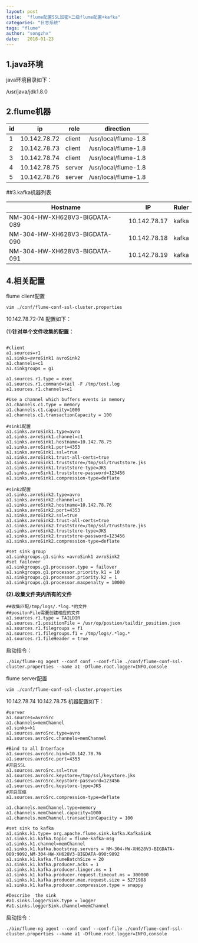 ```yaml
---
layout: post
title:  "flume配置SSL加密+二级flume配置+kafka"
categories: "日志系统"
tags: "flume"
author: "songzhx"
date:   2018-01-23
---
```




## 1.java环境

java环境目录如下：

/usr/java/jdk1.8.0

## 2.flume机器

| id   | ip           | role   | direction            |
| ---- | ------------ | ------ | -------------------- |
| 1    | 10.142.78.72 | client | /usr/local/flume-1.8 |
| 2    | 10.142.78.73 | client | /usr/local/flume-1.8 |
| 3    | 10.142.78.74 | client | /usr/local/flume-1.8 |
| 4    | 10.142.78.75 | server | /usr/local/flume-1.8 |
| 5    | 10.142.78.76 | server | /usr/local/flume-1.8 |



##3.kafka机器列表

| Hostname                      | IP           | Ruler |
| ----------------------------- | ------------ | ----- |
| NM-304-HW-XH628V3-BIGDATA-089 | 10.142.78.17 | kafka |
| NM-304-HW-XH628V3-BIGDATA-090 | 10.142.78.18 | kafka |
| NM-304-HW-XH628V3-BIGDATA-091 | 10.142.78.19 | kafka |





## 4.相关配置

flume client配置

```shell
vim ./conf/flume-conf-ssl-cluster.properties
```

10.142.78.72-74 配置如下：

(1)**针对单个文件收集的配置**：

```properties

#client
a1.sources=r1
a1.sinks=avroSink1 avroSink2
a1.channels=c1
a1.sinkgroups = g1 

a1.sources.r1.type = exec
a1.sources.r1.command=tail -F /tmp/test.log
a1.sources.r1.channels=c1

#Use a channel which buffers events in memory
a1.channels.c1.type = memory
a1.channels.c1.capacity=1000
a1.channels.c1.transactionCapacity = 100

#sink1配置
a1.sinks.avroSink1.type=avro
a1.sinks.avroSink1.channel=c1
a1.sinks.avroSink1.hostname=10.142.78.75
a1.sinks.avroSink1.port=4353
a1.sinks.avroSink1.ssl=true
a1.sinks.avroSink1.trust-all-certs=true
a1.sinks.avroSink1.truststore=/tmp/ssl/truststore.jks
a1.sinks.avroSink1.truststore-type=JKS
a1.sinks.avroSink1.truststore-password=123456
a1.sinks.avroSink1.compression-type=deflate

#sink2配置
a1.sinks.avroSink2.type=avro
a1.sinks.avroSink2.channel=c1
a1.sinks.avroSink2.hostname=10.142.78.76
a1.sinks.avroSink2.port=4353
a1.sinks.avroSink2.ssl=true
a1.sinks.avroSink2.trust-all-certs=true
a1.sinks.avroSink2.truststore=/tmp/ssl/truststore.jks
a1.sinks.avroSink2.truststore-type=JKS
a1.sinks.avroSink2.truststore-password=123456
a1.sinks.avroSink2.compression-type=deflate

#set sink group  
a1.sinkgroups.g1.sinks =avroSink1 avroSink2  
#set failover  
a1.sinkgroups.g1.processor.type = failover  
a1.sinkgroups.g1.processor.priority.k1 = 10  
a1.sinkgroups.g1.processor.priority.k2 = 1  
a1.sinkgroups.g1.processor.maxpenalty = 10000 

```

**(2).收集文件夹内所有的文件**

```properties
##收集匹配/tmp/logs/.*log.*的文件
##positonFile需要创建相应的文件
a1.sources.r1.type = TAILDIR
a1.sources.r1.positionFile = /usr/op/postion/taildir_position.json
a1.sources.r1.filegroups = f1
a1.sources.r1.filegroups.f1 = /tmp/logs/.*log.*
a1.sources.r1.fileHeader = true
```



启动指令：

```shell
./bin/flume-ng agent --conf conf --conf-file ./conf/flume-conf-ssl-cluster.properties --name a1 -Dflume.root.logger=INFO,console
```



flume server配置

```shell
vim ./conf/flume-conf-ssl-cluster.properties
```



10.142.78.74 10.142.78.75 机器配置如下：  

```properties
#server
a1.sources=avroSrc
a1.channels=memChannel
a1.sinks=k1
a1.sources.avroSrc.type=avro
a1.sources.avroSrc.channels=memChannel

#Bind to all Interface
a1.sources.avroSrc.bind=10.142.78.76
a1.sources.avroSrc.port=4353
#开启SSL
a1.sources.avroSrc.ssl=true
a1.sources.avroSrc.keystore=/tmp/ssl/keystore.jks
a1.sources.avroSrc.keystore-password=123456
a1.sources.avroSrc.keystore-type=JKS
#开启压缩
a1.sources.avroSrc.compression-type=deflate

a1.channels.memChannel.type=memory
a1.channels.memChannel.capacity=1000
a1.channels.memChannel.transactionCapacity = 100

#set sink to kafka
a1.sinks.k1.type= org.apache.flume.sink.kafka.KafkaSink
a1.sinks.k1.kafka.topic = flume-kafka-msg
a1.sinks.k1.channel=memChannel
a1.sinks.k1.kafka.bootstrap.servers = NM-304-HW-XH628V3-BIGDATA-089:9092,NM-304-HW-XH628V3-BIGDATA-090:9092
a1.sinks.k1.kafka.flumeBatchSize = 20
a1.sinks.k1.kafka.producer.acks = 1
a1.sinks.k1.kafka.producer.linger.ms = 1
a1.sinks.k1.kafka.producer.request.timeout.ms = 300000
a1.sinks.k1.kafka.producer.max.request.size = 5271988
a1.sinks.k1.kafka.producer.compression.type = snappy 

#Describe  the sink
#a1.sinks.loggerSink.type = logger
#a1.sinks.loggerSink.channel=memChannel

```

启动指令：

```shell
./bin/flume-ng agent --conf conf --conf-file ./conf/flume-conf-ssl-cluster.properties --name a1 -Dflume.root.logger=INFO,console
```

